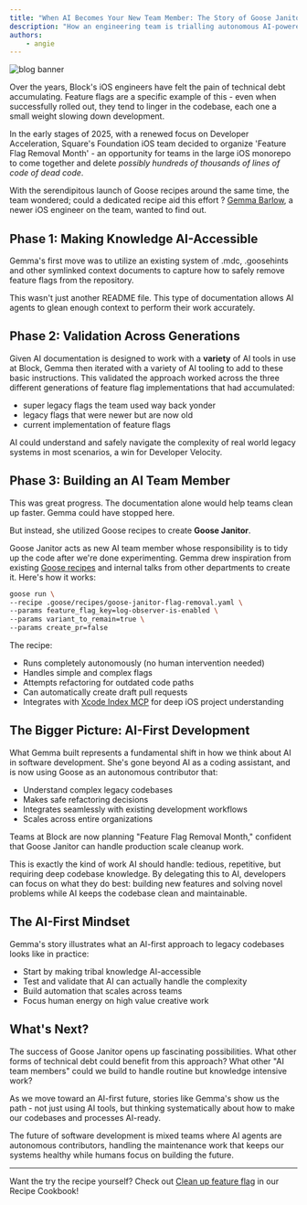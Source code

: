 ```yaml
---
title: "When AI Becomes Your New Team Member: The Story of Goose Janitor"
description: "How an engineering team is trialling autonomous AI-powered technical debt cleanup"
authors: 
    - angie
---
```


![blog banner](goose-janitor.png)

Over the years, Block's iOS engineers have felt the pain of technical debt accumulating. Feature flags are a specific example of this - even when successfully rolled out, they tend to linger in the codebase, each one a small weight slowing down development.

In the early stages of 2025, with a renewed focus on Developer Acceleration, Square's Foundation iOS team decided to organize 'Feature Flag Removal Month' - an opportunity for teams in the large iOS monorepo to come together and delete _possibly hundreds of thousands of lines of code of dead code_. 

With the serendipitous launch of Goose recipes around the same time, the team wondered; could a dedicated recipe aid this effort ? [Gemma Barlow](https://www.linkedin.com/in/gemmakbarlow/), a newer iOS engineer on the team, wanted to find out. 


<!-- truncate -->


## Phase 1: Making Knowledge AI-Accessible

Gemma's first move was to utilize an existing system of .mdc, .goosehints and other symlinked context documents to capture how to safely remove feature flags from the repository.

This wasn't just another README file. This type of documentation allows AI agents to glean enough context to perform their work accurately.

## Phase 2: Validation Across Generations

Given AI documentation is designed to work with a **variety** of AI tools in use at Block, Gemma then iterated with a variety of AI tooling to add to these basic instructions. This validated the approach worked across the three different generations of feature flag implementations that had accumulated:

- super legacy flags the team used way back yonder
- legacy flags that were newer but are now old
- current implementation of feature flags

AI could understand and safely navigate the complexity of real world legacy systems in most scenarios, a win for Developer Velocity. 

## Phase 3: Building an AI Team Member

This was great progress. The documentation alone would help teams clean up faster. Gemma could have stopped here.

But instead, she utilized Goose recipes to create **Goose Janitor**.


Goose Janitor acts as new AI team member whose responsibility is to tidy up the code after we're done experimenting. Gemma drew inspiration from existing [Goose recipes](/recipes/detail/?id=clean-up-feature-flag) and internal talks from other departments to create it. Here's how it works:

```bash
goose run \
--recipe .goose/recipes/goose-janitor-flag-removal.yaml \
--params feature_flag_key=log-observer-is-enabled \
--params variant_to_remain=true \
--params create_pr=false
```

The recipe:
- Runs completely autonomously (no human intervention needed)
- Handles simple and complex flags 
- Attempts refactoring for outdated code paths
- Can automatically create draft pull requests
- Integrates with [Xcode Index MCP](https://github.com/block/xcode-index-mcp) for deep iOS project understanding

## The Bigger Picture: AI-First Development

What Gemma built represents a fundamental shift in how we think about AI in software development. She's gone beyond AI as a coding assistant, and is now using Goose as an autonomous contributor that:

- Understand complex legacy codebases
- Makes safe refactoring decisions
- Integrates seamlessly with existing development workflows
- Scales across entire organizations

Teams at Block are now planning "Feature Flag Removal Month," confident that Goose Janitor can handle production scale cleanup work.

This is exactly the kind of work AI should handle: tedious, repetitive, but requiring deep codebase knowledge. By delegating this to AI, developers can focus on what they do best: building new features and solving novel problems while AI keeps the codebase clean and maintainable.


## The AI-First Mindset

Gemma's story illustrates what an AI-first approach to legacy codebases looks like in practice:

- Start by making tribal knowledge AI-accessible
- Test and validate that AI can actually handle the complexity
- Build automation that scales across teams
- Focus human energy on high value creative work


## What's Next?

The success of Goose Janitor opens up fascinating possibilities. What other forms of technical debt could benefit from this approach? What other "AI team members" could we build to handle routine but knowledge intensive work?

As we move toward an AI-first future, stories like Gemma's show us the path - not just using AI tools, but thinking systematically about how to make our codebases and processes AI-ready.

The future of software development is mixed teams where AI agents are autonomous contributors, handling the maintenance work that keeps our systems healthy while humans focus on building the future.

---

Want the try the recipe yourself? Check out [Clean up feature flag](/recipes/detail/?id=clean-up-feature-flag) in our Recipe Cookbook!

<head>
  <meta property="og:title" content="When AI Becomes Your New Team Member: The Story of Goose Janitor" />
  <meta property="og:type" content="article" />
  <meta property="og:url" content="https://block.github.io/goose/blog/2025/08/18/ai-teammate" />
  <meta property="og:description" content="How one iOS developer turned a Slack conversation into autonomous AI-powered technical debt cleanup" />
  <meta property="og:image" content="https://block.github.io/goose/assets/images/goose-janitor-129889884d9265d001fe12cbfde03d57.png" />
  <meta name="twitter:card" content="summary_large_image" />
  <meta property="twitter:domain" content="block.github.io/goose" />
  <meta name="twitter:title" content="When AI Becomes Your New Team Member: The Story of Goose Janitor" />
  <meta name="twitter:description" content="How one iOS developer turned a Slack conversation into autonomous AI-powered technical debt cleanup" />
  <meta name="twitter:image" content="https://block.github.io/goose/assets/images/goose-janitor-129889884d9265d001fe12cbfde03d57.png" />
</head>